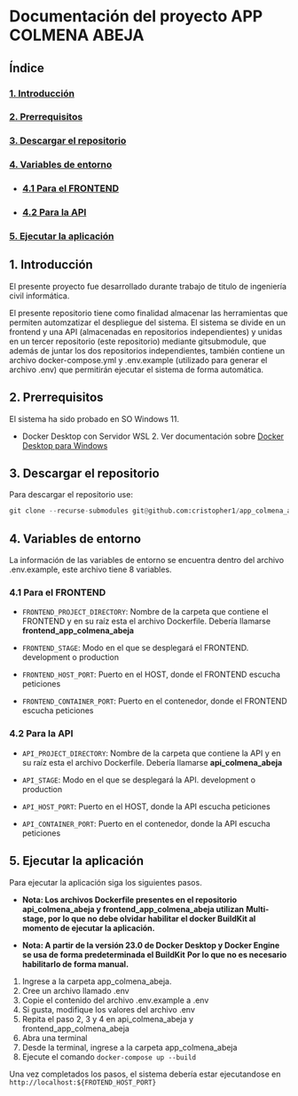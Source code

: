 # Documentación del proyecto APP COLMENA ABEJA

## Índice

### [1. Introducción](#introduccion)

### [2. Prerrequisitos](#prerrequisitos)

### [3. Descargar el repositorio](#descarga)

### [4. Variables de entorno](#entorno)

 * ### [4.1 Para el FRONTEND](#entorno-frontend)

 * ### [4.2 Para la API](#entorno-api)

### [5. Ejecutar la aplicación](#run)

## <a id="introduccion"></a>1. Introducción

El presente proyecto fue desarrollado durante trabajo de titulo de ingeniería civil informática.

El presente repositorio tiene como finalidad almacenar las herramientas que permiten automzatizar el
despliegue del sistema. El sistema se divide en un frontend y una API (almacenadas en repositorios independientes)
y unidas en un tercer repositorio (este repositorio) mediante gitsubmodule, que además de juntar los dos
repositorios independientes, también contiene un archivo docker-compose.yml y .env.example (utilizado
para generar el archivo .env) que permitirán ejecutar el sistema de forma automática.

## <a id="prerrequisitos"></a>2. Prerrequisitos

El sistema ha sido probado en SO Windows 11.

* Docker Desktop con Servidor WSL 2. Ver documentación sobre [Docker Desktop para Windows](https://docs.docker.com/desktop/install/windows-install/)

## <a id="descarga"></a>3. Descargar el repositorio

Para descargar el repositorio use:

```python
git clone --recurse-submodules git@github.com:cristopher1/app_colmena_abeja.git
```

## <a id="entorno"></a>4. Variables de entorno

La información de las variables de entorno se encuentra dentro del archivo .env.example, este archivo
tiene 8 variables.

### <a id="entorno-frontend"></a>4.1 Para el FRONTEND

* `FRONTEND_PROJECT_DIRECTORY`: Nombre de la carpeta que contiene el FRONTEND y en su raíz esta el
archivo Dockerfile. Debería llamarse **frontend_app_colmena_abeja**

* `FRONTEND_STAGE`: Modo en el que se desplegará el FRONTEND. development o production

* `FRONTEND_HOST_PORT`: Puerto en el HOST, donde el FRONTEND escucha peticiones

* `FRONTEND_CONTAINER_PORT`: Puerto en el contenedor, donde el FRONTEND escucha peticiones

### <a id="entorno-api"></a>4.2 Para la API

* `API_PROJECT_DIRECTORY`: Nombre de la carpeta que contiene la API y en su raíz esta el
archivo Dockerfile. Debería llamarse **api_colmena_abeja**

* `API_STAGE`: Modo en el que se desplegará la API. development o production

* `API_HOST_PORT`: Puerto en el HOST, donde la API escucha peticiones

* `API_CONTAINER_PORT`: Puerto en el contenedor, donde la API escucha peticiones

## <a id="run"></a>5. Ejecutar la aplicación

Para ejecutar la aplicación siga los siguientes pasos.

* **Nota: Los archivos Dockerfile presentes en el repositorio api_colmena_abeja y frontend_app_colmena_abeja utilizan**
**Multi-stage, por lo que no debe olvidar habilitar el docker BuildKit al momento de ejecutar la aplicación.**

* **Nota: A partir de la versión 23.0 de Docker Desktop y Docker Engine se usa de forma predeterminada el BuildKit**
**Por lo que no es necesario habilitarlo de forma manual.**

1. Ingrese a la carpeta app_colmena_abeja.
2. Cree un archivo llamado .env
3. Copie el contenido del archivo .env.example a .env
4. Si gusta, modifique los valores del archivo .env
5. Repita el paso 2, 3 y 4 en api_colmena_abeja y frontend_app_colmena_abeja
6. Abra una terminal
7. Desde la terminal, ingrese a la carpeta app_colmena_abeja
8. Ejecute el comando `docker-compose up --build`

Una vez completados los pasos, el sistema debería estar ejecutandose en `http://localhost:${FROTEND_HOST_PORT}`
